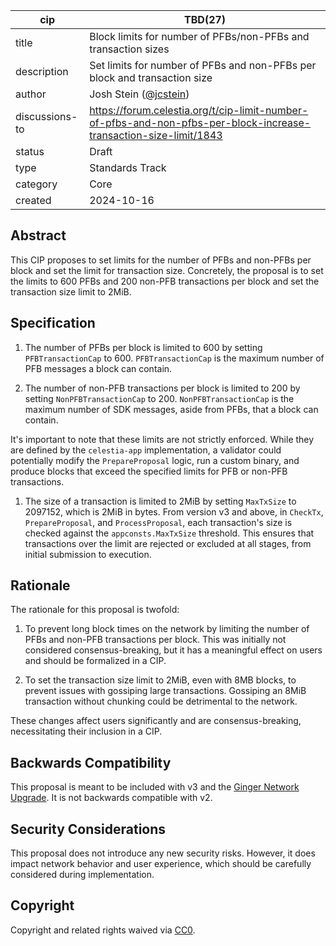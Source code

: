 | cip | TBD(27) |
| - | - |
| title | Block limits for number of PFBs/non-PFBs and transaction sizes |
| description | Set limits for number of PFBs and non-PFBs per block and transaction size |
| author | Josh Stein ([@jcstein](https://github.com/jcstein)) |
| discussions-to |  <https://forum.celestia.org/t/cip-limit-number-of-pfbs-and-non-pfbs-per-block-increase-transaction-size-limit/1843> |
| status | Draft |
| type | Standards Track |
| category | Core |
| created | 2024-10-16 |

## Abstract

This CIP proposes to set limits for the number of PFBs and non-PFBs per block and set the limit for transaction size. Concretely, the proposal is to set the limits to 600 PFBs and 200 non-PFB transactions per block and set the transaction size limit to 2MiB.

## Specification

1. The number of PFBs per block is limited to 600 by setting `PFBTransactionCap` to 600. `PFBTransactionCap` is the maximum number of PFB messages a block can contain.

1. The number of non-PFB transactions per block is limited to 200 by setting `NonPFBTransactionCap` to 200. `NonPFBTransactionCap` is the maximum number of SDK messages, aside from PFBs, that a block can contain.

It's important to note that these limits are not strictly enforced. While they are defined by the `celestia-app` implementation, a validator could potentially modify the `PrepareProposal` logic, run a custom binary, and produce blocks that exceed the specified limits for PFB or non-PFB transactions.

1. The size of a transaction is limited to 2MiB by setting `MaxTxSize` to 2097152, which is 2MiB in bytes. From version v3 and above, in `CheckTx`, `PrepareProposal`, and `ProcessProposal`, each transaction's size is checked against the `appconsts.MaxTxSize` threshold. This ensures that transactions over the limit are rejected or excluded at all stages, from initial submission to execution.

## Rationale

The rationale for this proposal is twofold:

1. To prevent long block times on the network by limiting the number of PFBs and non-PFB transactions per block. This was initially not considered consensus-breaking, but it has a meaningful effect on users and should be formalized in a CIP.

1. To set the transaction size limit to 2MiB, even with 8MB blocks, to prevent issues with gossiping large transactions. Gossiping an 8MiB transaction without chunking could be detrimental to the network.

These changes affect users significantly and are consensus-breaking, necessitating their inclusion in a CIP.

## Backwards Compatibility

This proposal is meant to be included with v3 and the [Ginger Network Upgrade](./cip-25.md). It is not backwards compatible with v2.

## Security Considerations

This proposal does not introduce any new security risks. However, it does impact network behavior and user experience, which should be carefully considered during implementation.

## Copyright

Copyright and related rights waived via [CC0](https://github.com/celestiaorg/CIPs/blob/main/LICENSE).

